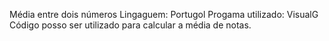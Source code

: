 Média entre dois números
Lingaguem: Portugol
Progama utilizado: VisualG
Código posso ser utilizado para calcular a média de notas.

